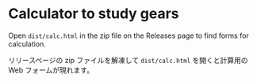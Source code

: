# Calculator to study gears

Open `dist/calc.html` in the zip file on the Releases page to find forms for calculation.

リリースページの zip ファイルを解凍して `dist/calc.html` を開くと計算用の Web フォームが現れます。
